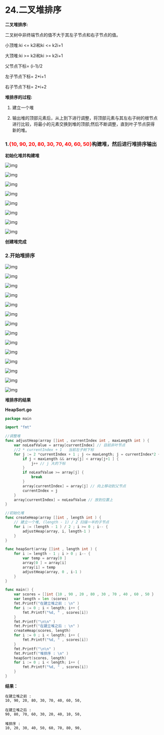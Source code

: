 # 24.二叉堆排序

**二叉堆排序:**

二叉树中非终端节点的值不大于其左子节点和右子节点的值。

小顶堆:ki <= k2i和ki <= k2i+1

大顶堆:ki >= k2i和ki >= k2i+1

父节点下标= (i-1)/2

左子节点下标= 2*i+1

右子节点下标= 2*i+2

**堆排序的过程:**

1. 建立一个堆

2. 输出堆的顶部元素后，从上到下进行调整，将顶部元素与其左右子树的根节点进行比较，将最小的元素交换到堆的顶部;然后不断调整，直到叶子节点获得新的堆。

### 1.<font color="red">{10, 90, 20, 80, 30, 70, 40, 60, 50}</font>构建堆，然后进行堆排序输出

**初始化堆并构建堆**

![img](images/Image00120.jpg)

![img](images/Image00121.jpg)

![img](images/Image00122.jpg)

![img](images/Image00123.jpg)

![img](images/Image00124.jpg)

![img](images/Image00125.jpg)

![img](images/Image00126.jpg)

![img](images/Image00127.jpg)

**创建堆完成**

### 2.开始堆排序

![img](images/Image00128.jpg)

![img](images/Image00129.jpg)

![img](images/Image00130.jpg)

![img](images/Image00131.jpg)

![img](images/Image00132.jpg)

![img](images/Image00133.jpg)

![img](images/Image00134.jpg)

![img](images/Image00135.jpg)

![img](images/Image00136.jpg)

![img](images/Image00137.jpg)

![img](images/Image00138.jpg)

![img](images/Image00139.jpg)

![img](images/Image00140.jpg)

![img](images/Image00141.jpg)

**堆排序的结果**

**HeapSort.go**

```go
package main

import "fmt"

//调整堆
func adjustHeap(array []int , currentIndex int , maxLength int ) {
	var noLeafValue = array[currentIndex] // 目前非叶节点
	//2 * currentIndex + 1   当前左子树下标
	for j := 2 *currentIndex + 1 ; j <= maxLength; j = currentIndex*2 + 1 {
		if j < maxLength && array[j] < array[j+1 ] {
			j++ // j 大的下标
		}
		if noLeafValue >= array[j] {
			break
		}
		array[currentIndex] = array[j] // 向上移动到父节点
		currentIndex = j
	}
	array[currentIndex] = noLeafValue // 放到位置上
}

//初始化堆
func createHeap(array []int , length int ) {
	// 建立一个堆, (length - 1) / 2 扫描一半的子节点
	for i := (length - 1 ) / 2 ; i >= 0 ; i-- {
		adjustHeap(array, i, length-1 )
	}
}

func heapSort(array []int , length int ) {
	for i := length - 1 ; i > 0 ; i-- {
		var temp = array[0 ]
		array[0 ] = array[i]
		array[i] = temp
		adjustHeap(array, 0 , i-1 )
	}
}

func main() {
	var scores = []int {10 , 90 , 20 , 80 , 30 , 70 , 40 , 60 , 50 }
	var length = len (scores)
	fmt.Printf("在建立堆之前 : \n" )
	for i := 0 ; i < length; i++ {
		fmt.Printf("%d, " , scores[i])
	}
	fmt.Printf("\n\n" )
	fmt.Printf("在建立堆之后 : \n" )
	createHeap(scores, length)
	for i := 0 ; i < length; i++ {
		fmt.Printf("%d, " , scores[i])
	}
	fmt.Printf("\n\n" )
	fmt.Printf("堆排序 : \n" )
	heapSort(scores, length)
	for i := 0 ; i < length; i++ {
		fmt.Printf("%d, " , scores[i])
	}
}
```

**结果：**

```
在建立堆之前 :
10, 90, 20, 80, 30, 70, 40, 60, 50,

在建立堆之后 :
90, 80, 70, 60, 30, 20, 40, 10, 50,

堆排序 :
10, 20, 30, 40, 50, 60, 70, 80, 90,
```

